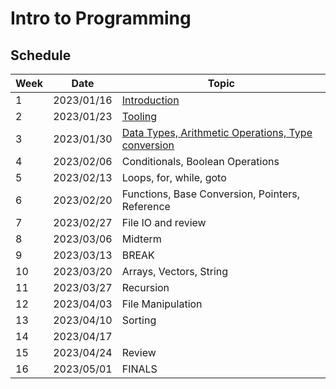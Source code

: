 # Intro to Programming

## Schedule

| Week | Date       | Topic                                                                        |
|------|------------|------------------------------------------------------------------------------|
| 1    | 2023/01/16 | [Introduction](01-introduction/README.md)                                    |
| 2    | 2023/01/23 | [Tooling](02-tooling/README.md)                                              |
| 3    | 2023/01/30 | [Data Types, Arithmetic Operations, Type conversion](03-datatypes/README.md) |
| 4    | 2023/02/06 | Conditionals, Boolean Operations                                             |
| 5    | 2023/02/13 | Loops, for, while, goto                                                      |
| 6    | 2023/02/20 | Functions, Base Conversion, Pointers, Reference                              |
| 7    | 2023/02/27 | File IO and review                                                           |
| 8    | 2023/03/06 | Midterm                                                                      |
| 9    | 2023/03/13 | BREAK                                                                        |
| 10   | 2023/03/20 | Arrays, Vectors, String                                                      |
| 11   | 2023/03/27 | Recursion                                                                    |
| 12   | 2023/04/03 | File Manipulation                                                            |
| 13   | 2023/04/10 | Sorting                                                                      |
| 14   | 2023/04/17 |                                                                              |
| 15   | 2023/04/24 | Review                                                                       |
| 16   | 2023/05/01 | FINALS                                                                       |

